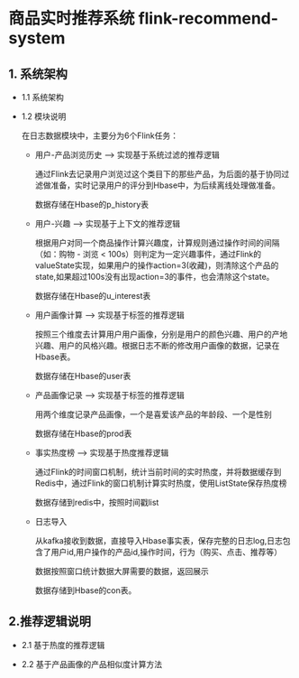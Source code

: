 # 商品实时推荐系统 flink-recommend-system

## 1. 系统架构

* 1.1 系统架构

* 1.2 模块说明

  在日志数据模块中，主要分为6个Flink任务：

  * 用户-产品浏览历史 --> 实现基于系统过滤的推荐逻辑

    通过Flink去记录用户浏览过这个类目下的那些产品，为后面的基于协同过滤做准备，实时记录用户的评分到Hbase中，为后续离线处理做准备。

    数据存储在Hbase的p_history表

  * 用户-兴趣 --> 实现基于上下文的推荐逻辑

    根据用户对同一个商品操作计算兴趣度，计算规则通过操作时间的间隔（如：购物 - 浏览  < 100s）则判定为一定兴趣事件，通过Flink的valueState实现，如果用户的操作action=3(收藏)，则清除这个产品的state,如果超过100s没有出现action=3的事件，也会清除这个state。

    数据存储在Hbase的u_interest表

  * 用户画像计算 --> 实现基于标签的推荐逻辑

    按照三个维度去计算用户用户画像，分别是用户的颜色兴趣、用户的产地兴趣、用户的风格兴趣。根据日志不断的修改用户画像的数据，记录在Hbase表。

    数据存储在Hbase的user表

  * 产品画像记录 --> 实现基于标签的推荐逻辑

    用两个维度记录产品画像，一个是喜爱该产品的年龄段、一个是性别

    数据存储在Hbase的prod表

  * 事实热度榜 --> 实现基于热度推荐逻辑

    通过Flink的时间窗口机制，统计当前时间的实时热度，并将数据缓存到Redis中，通过Flink的窗口机制计算实时热度，使用ListState保存热度榜

    数据存储到redis中，按照时间戳list

  * 日志导入 

    从kafka接收到数据，直接导入Hbase事实表，保存完整的日志log,日志包含了用户id,用户操作的产品id,操作时间，行为（购买、点击、推荐等）

    数据按照窗口统计数据大屏需要的数据，返回展示

    数据存储到Hbase的con表。

## 2.推荐逻辑说明

* 2.1 基于热度的推荐逻辑

* 2.2 基于产品画像的产品相似度计算方法

  



